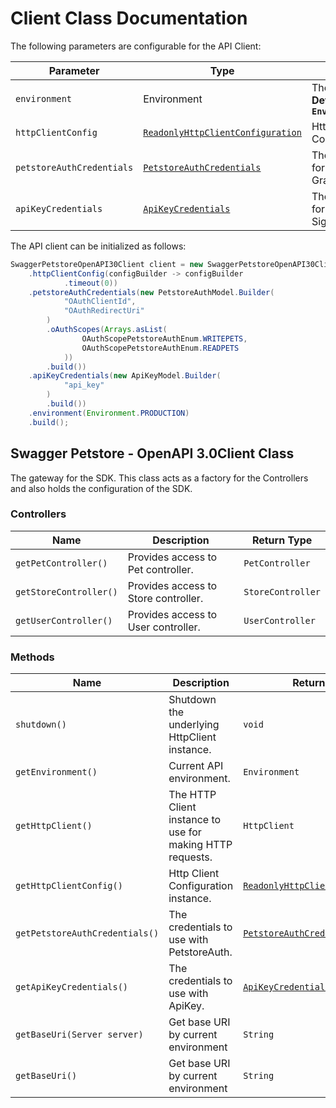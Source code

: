 
# Client Class Documentation

The following parameters are configurable for the API Client:

| Parameter | Type | Description |
|  --- | --- | --- |
| `environment` | Environment | The API environment. <br> **Default: `Environment.PRODUCTION`** |
| `httpClientConfig` | [`ReadonlyHttpClientConfiguration`](http-client-configuration.md) | Http Client Configuration instance. |
| `petstoreAuthCredentials` | [`PetstoreAuthCredentials`](auth/oauth-2-implicit-grant.md) | The Credentials Setter for OAuth 2 Implicit Grant |
| `apiKeyCredentials` | [`ApiKeyCredentials`](auth/custom-header-signature.md) | The Credentials Setter for Custom Header Signature |

The API client can be initialized as follows:

```java
SwaggerPetstoreOpenAPI30Client client = new SwaggerPetstoreOpenAPI30Client.Builder()
    .httpClientConfig(configBuilder -> configBuilder
            .timeout(0))
    .petstoreAuthCredentials(new PetstoreAuthModel.Builder(
            "OAuthClientId",
            "OAuthRedirectUri"
        )
        .oAuthScopes(Arrays.asList(
                OAuthScopePetstoreAuthEnum.WRITEPETS,
                OAuthScopePetstoreAuthEnum.READPETS
            ))
        .build())
    .apiKeyCredentials(new ApiKeyModel.Builder(
            "api_key"
        )
        .build())
    .environment(Environment.PRODUCTION)
    .build();
```

## Swagger Petstore - OpenAPI 3.0Client Class

The gateway for the SDK. This class acts as a factory for the Controllers and also holds the configuration of the SDK.

### Controllers

| Name | Description | Return Type |
|  --- | --- | --- |
| `getPetController()` | Provides access to Pet controller. | `PetController` |
| `getStoreController()` | Provides access to Store controller. | `StoreController` |
| `getUserController()` | Provides access to User controller. | `UserController` |

### Methods

| Name | Description | Return Type |
|  --- | --- | --- |
| `shutdown()` | Shutdown the underlying HttpClient instance. | `void` |
| `getEnvironment()` | Current API environment. | `Environment` |
| `getHttpClient()` | The HTTP Client instance to use for making HTTP requests. | `HttpClient` |
| `getHttpClientConfig()` | Http Client Configuration instance. | [`ReadonlyHttpClientConfiguration`](http-client-configuration.md) |
| `getPetstoreAuthCredentials()` | The credentials to use with PetstoreAuth. | [`PetstoreAuthCredentials`](auth/oauth-2-implicit-grant.md) |
| `getApiKeyCredentials()` | The credentials to use with ApiKey. | [`ApiKeyCredentials`](auth/custom-header-signature.md) |
| `getBaseUri(Server server)` | Get base URI by current environment | `String` |
| `getBaseUri()` | Get base URI by current environment | `String` |

